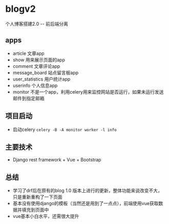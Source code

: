 # blogv2

个人博客搭建2.0 -- 前后端分离

## apps

- article 文章app
- show 用来展示页面的app
- comment 文章评论app
- message_board 站点留言板app
- user_statistics 用户统计app
- userinfo 个人信息app
- monitor 不是一个app，利用celery用来监控网站是否运行，如果未运行发送邮件到指定邮箱

## 项目启动

- 启动celery `celery -B -A monitor worker -l info`

## 主要技术

- Django rest framework + Vue + Bootstrap

## 总结

- 学习了drf后在原有的blog 1.0 版本上进行的更新，整体功能来说改变不大，只是重新重构了一下页面
- 基本没有使用django的模板（当然还是用到了一点点），前端使用vue获取数据并填充到页面中
- vue基本小白水平，还需很大提升
